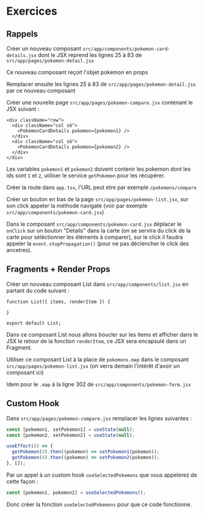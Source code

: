# Exercices

## Rappels

Créer un nouveau composant `src/app/components/pokemon-card-details.jsx` dont le JSX reprend les lignes 25 à 83
de `src/app/pages/pokemon-detail.jsx`

Ce nouveau composant reçoit l'objet pokemon en props

Remplacer ensuite les lignes 25 à 83 de `src/app/pages/pokemon-detail.jsx` par ce nouveau composant

Créer une nouvelle page `src/app/pages/pokemon-compare.jsx` contenant le JSX suivant :

```
<div className="row">
  <div className="col s6">
  	<PokemonCardDetails pokemon={pokemon1} />
  </div>
  <div className="col s6">
  	<PokemonCardDetails pokemon={pokemon2} />
  </div>
</div>
```

Les variables `pokemon1` et `pokemon2` doivent contenir les pokemon dont les ids sont `1` et `2`, utiliser le
service `getPokemon` pour les récupérer.

Créer la route dans `app.tsx`, l'URL peut etre par exemple `/pokemons/compare`

Créer un bouton en bas de la page `src/app/pages/pokemon-list.jsx`, sur son click appeler la méthode navigate (voir par
exemple `src/app/components/pokemon-card.jsx`)

Dans le composant `src/app/components/pokemon-card.jsx` déplacer le `onClick` sur un bouton "Details" dans la carte (on
se servira du click de la carte pour séléctionner les éléments à comparer), sur le click il faudra appeler
la `event.stopPropagation()` (pour ne pas déclencher le click des ancetres).

## Fragments + Render Props

Créer un nouveau composant List dans `src/app/components/list.jsx` en partant du code suivant :

```
function List({ items, renderItem }) {

}

export default List;
```

Dans ce composant List nous allons boucler sur les items et afficher dans le JSX le retour de la fonction `renderItem`, ce JSX sera encapsulé dans un Fragment.

Utiliser ce composant List à la place de `pokemons.map` dans le composant `src/app/pages/pokemon-list.jsx` (on verra demain l'intérêt d'avoir un composant ici)

Idem pour le `.map` à la ligne 302 de `src/app/components/pokemon-form.jsx`

## Custom Hook

Dans `src/app/pages/pokemon-compare.jsx` remplacer les lignes suivantes :

```js
const [pokemon1, setPokemon1] = useState(null);
const [pokemon2, setPokemon2] = useState(null);

useEffect(() => {
  getPokemon(3).then((pokemon) => setPokemon1(pokemon));
  getPokemon(4).then((pokemon) => setPokemon2(pokemon));
}, []);
```

Par un appel à un custom hook `useSelectedPokemons` que vous appelerez de cette façon :

```js
const [pokemon1, pokemon2] = useSelectedPokemons();
```

Donc créer la fonction `useSelectedPokemons` pour que ce code fonctionne.